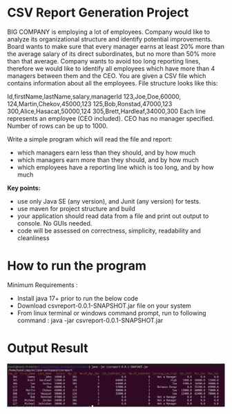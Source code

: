 # **CSV Report Generation Project**

BIG COMPANY is employing a lot of employees. Company would like to analyze its organizational
structure and identify potential improvements. Board wants to make sure that every manager earns
at least 20% more than the average salary of its direct subordinates, but no more than 50% more
than that average. Company wants to avoid too long reporting lines, therefore we would like to
identify all employees which have more than 4 managers between them and the CEO.
You are given a CSV file which contains information about all the employees. File structure looks like
this:

Id,firstName,lastName,salary,managerId
123,Joe,Doe,60000,
124,Martin,Chekov,45000,123
125,Bob,Ronstad,47000,123
300,Alice,Hasacat,50000,124
305,Brett,Hardleaf,34000,300
Each line represents an employee (CEO included). CEO has no manager specified. Number of rows
can be up to 1000.

Write a simple program which will read the file and report:
- which managers earn less than they should, and by how much
- which managers earn more than they should, and by how much
- which employees have a reporting line which is too long, and by how much

**Key points:**

* use only Java SE (any version), and Junit (any version) for tests.
* use maven for project structure and build
* your application should read data from a file and print out output to console. No GUIs needed.
* code will be assessed on correctness, simplicity, readability and cleanliness

# **How to run the program**

Minimum Requirements :
* Install java 17+  prior to run the below code
* Download csvreport-0.0.1-SNAPSHOT.jar file on your system 
* From linux terminal or windows command prompt, run to following command :
  java -jar csvreport-0.0.1-SNAPSHOT.jar
   
# **Output Result**
![](output.png)
